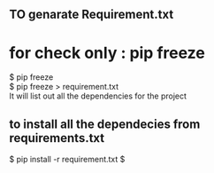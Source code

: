 ## TO genarate Requirement.txt
# for check only : pip freeze
$ pip freeze  
$ pip freeze > requirement.txt 
<br> It will list out all the dependencies for the project 

## to install all the dependecies from requirements.txt
$ pip install -r requirement.txt 
$